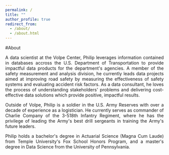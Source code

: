 ```yaml
---
permalink: /
title: ""
author_profile: true
redirect_from: 
  - /about/
  - /about.html
---
```


#About

<p align="justify"> A data scientist at the Volpe Center, Philip leverages information contained in databases accross the U.S. Department of Transportation to provide impactful data products for the department's agencies. A member of the safety measurement and analysis division, he currently leads data projects aimed at improving road safety by measuring the effectiveness of safety systems and evaluating accident risk factors. As a data consultant, he loves the process of understanding stakeholders' problems and delivering cost-effective data solutions which provide positive, impactful results.
</p>

<p align="justify">
Outside of Volpe, Philip is a soldier in the U.S. Army Reserves with over a decade of experience as a logistician. He currently serves as commander of Charlie Company of the 3-518th Infantry Regiment, where he has the privilege of leading the Army's best drill sergeants in training the Army's future leaders. 
</p>

<p align="justify">
Philip holds a bachelor's degree in Actuarial Science (Magna Cum Laude) from Temple University's Fox School Honors Program, and a master's degree in Data Science from the University of Pennsylvania. 
</p>

